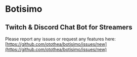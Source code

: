 # Botisimo
## Twitch &amp; Discord Chat Bot for Streamers

Please report any issues or request any features here:
[https://github.com/otothea/botisimo/issues/new](https://github.com/otothea/botisimo/issues/new)
